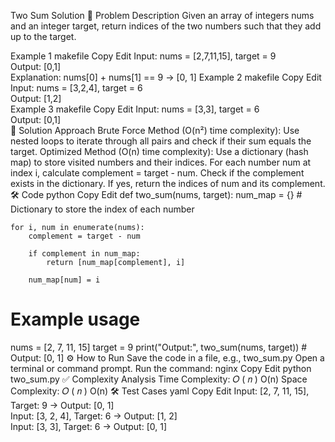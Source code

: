 Two Sum Solution
📝 Problem Description
Given an array of integers nums and an integer target, return indices of the two numbers such that they add up to the target.

Example 1
makefile
Copy
Edit
Input: nums = [2,7,11,15], target = 9  
Output: [0,1]  
Explanation: nums[0] + nums[1] == 9 → [0, 1]
Example 2
makefile
Copy
Edit
Input: nums = [3,2,4], target = 6  
Output: [1,2]  
Example 3
makefile
Copy
Edit
Input: nums = [3,3], target = 6  
Output: [0,1]  
🚀 Solution Approach
Brute Force Method (O(n²) time complexity):
Use nested loops to iterate through all pairs and check if their sum equals the target.
Optimized Method (O(n) time complexity):
Use a dictionary (hash map) to store visited numbers and their indices.
For each number num at index i, calculate complement = target - num.
Check if the complement exists in the dictionary.
If yes, return the indices of num and its complement.
🛠️ Code
python
Copy
Edit
def two_sum(nums, target):
    num_map = {}  # Dictionary to store the index of each number
    
    for i, num in enumerate(nums):
        complement = target - num
        
        if complement in num_map:
            return [num_map[complement], i]
        
        num_map[num] = i

# Example usage
nums = [2, 7, 11, 15]
target = 9
print("Output:", two_sum(nums, target))  # Output: [0, 1]
⚙️ How to Run
Save the code in a file, e.g., two_sum.py
Open a terminal or command prompt.
Run the command:
nginx
Copy
Edit
python two_sum.py
✅ Complexity Analysis
Time Complexity: 
𝑂
(
𝑛
)
O(n)
Space Complexity: 
𝑂
(
𝑛
)
O(n)
🛠️ Test Cases
yaml
Copy
Edit
Input: [2, 7, 11, 15], Target: 9 → Output: [0, 1]  
Input: [3, 2, 4], Target: 6 → Output: [1, 2]  
Input: [3, 3], Target: 6 → Output: [0, 1]  
